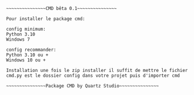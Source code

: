 ~~~~~~~~~~~~~~
~~~~~~~~~~~~~~~CMD bêta 0.1~~~~~~~~~~~~~~~

Pour installer le package cmd:

config minimum:
Python 3.10
Windows 7

config recommander:
Python 3.10 ou +
Windows 10 ou +

Installation une fois le zip installer il suffit de mettre le fichier cmd.py est le dossier config dans votre projet puis d'importer cmd

~~~~~~~~~~~~~~~Package CMD by Quartz Studio~~~~~~~~~~~~~~~
